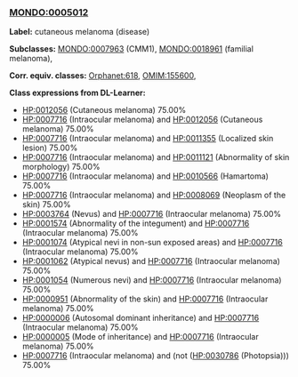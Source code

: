
### [MONDO:0005012](http://purl.obolibrary.org/obo/MONDO_0005012)
**Label:** cutaneous melanoma (disease)

**Subclasses:** [MONDO:0007963](http://purl.obolibrary.org/obo/MONDO_0007963) (CMM1), [MONDO:0018961](http://purl.obolibrary.org/obo/MONDO_0018961) (familial melanoma), 

**Corr. equiv. classes:** [Orphanet:618](http://www.orpha.net/ORDO/Orphanet_618), [OMIM:155600](http://purl.obolibrary.org/obo/OMIM_155600), 

**Class expressions from DL-Learner:**

- [HP:0012056](http://purl.obolibrary.org/obo/HP_0012056) (Cutaneous melanoma) 75.00%
- [HP:0007716](http://purl.obolibrary.org/obo/HP_0007716) (Intraocular melanoma) and [HP:0012056](http://purl.obolibrary.org/obo/HP_0012056) (Cutaneous melanoma) 75.00%
- [HP:0007716](http://purl.obolibrary.org/obo/HP_0007716) (Intraocular melanoma) and [HP:0011355](http://purl.obolibrary.org/obo/HP_0011355) (Localized skin lesion) 75.00%
- [HP:0007716](http://purl.obolibrary.org/obo/HP_0007716) (Intraocular melanoma) and [HP:0011121](http://purl.obolibrary.org/obo/HP_0011121) (Abnormality of skin morphology) 75.00%
- [HP:0007716](http://purl.obolibrary.org/obo/HP_0007716) (Intraocular melanoma) and [HP:0010566](http://purl.obolibrary.org/obo/HP_0010566) (Hamartoma) 75.00%
- [HP:0007716](http://purl.obolibrary.org/obo/HP_0007716) (Intraocular melanoma) and [HP:0008069](http://purl.obolibrary.org/obo/HP_0008069) (Neoplasm of the skin) 75.00%
- [HP:0003764](http://purl.obolibrary.org/obo/HP_0003764) (Nevus) and [HP:0007716](http://purl.obolibrary.org/obo/HP_0007716) (Intraocular melanoma) 75.00%
- [HP:0001574](http://purl.obolibrary.org/obo/HP_0001574) (Abnormality of the integument) and [HP:0007716](http://purl.obolibrary.org/obo/HP_0007716) (Intraocular melanoma) 75.00%
- [HP:0001074](http://purl.obolibrary.org/obo/HP_0001074) (Atypical nevi in non-sun exposed areas) and [HP:0007716](http://purl.obolibrary.org/obo/HP_0007716) (Intraocular melanoma) 75.00%
- [HP:0001062](http://purl.obolibrary.org/obo/HP_0001062) (Atypical nevus) and [HP:0007716](http://purl.obolibrary.org/obo/HP_0007716) (Intraocular melanoma) 75.00%
- [HP:0001054](http://purl.obolibrary.org/obo/HP_0001054) (Numerous nevi) and [HP:0007716](http://purl.obolibrary.org/obo/HP_0007716) (Intraocular melanoma) 75.00%
- [HP:0000951](http://purl.obolibrary.org/obo/HP_0000951) (Abnormality of the skin) and [HP:0007716](http://purl.obolibrary.org/obo/HP_0007716) (Intraocular melanoma) 75.00%
- [HP:0000006](http://purl.obolibrary.org/obo/HP_0000006) (Autosomal dominant inheritance) and [HP:0007716](http://purl.obolibrary.org/obo/HP_0007716) (Intraocular melanoma) 75.00%
- [HP:0000005](http://purl.obolibrary.org/obo/HP_0000005) (Mode of inheritance) and [HP:0007716](http://purl.obolibrary.org/obo/HP_0007716) (Intraocular melanoma) 75.00%
- [HP:0007716](http://purl.obolibrary.org/obo/HP_0007716) (Intraocular melanoma) and (not ([HP:0030786](http://purl.obolibrary.org/obo/HP_0030786) (Photopsia))) 75.00%


